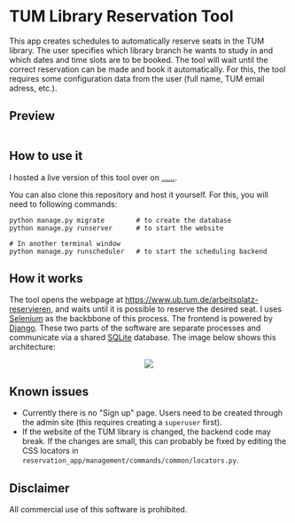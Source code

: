 # TUM Library Reservation Tool

This app creates schedules to automatically reserve seats in the TUM library.
The user specifies which library branch he wants to study in and which dates and time slots are to be booked. 
The tool will wait until the correct reservation can be made and book it automatically. 
For this, the tool requires some configuration data from the user (full name, TUM email adress, etc.).

## Preview

<p align="center">
  <img src="" />
</p>

## How to use it

I hosted a live version of this tool over on [......](librestool.com).

You can also clone this repository and host it yourself. For this, you will need to following commands:
```
python manage.py migrate        # to create the database
python manage.py runserver      # to start the website

# In another terminal window
python manage.py runscheduler   # to start the scheduling backend
```
## How it works

The tool opens the webpage at https://www.ub.tum.de/arbeitsplatz-reservieren, 
and waits until it is possible to reserve the desired seat. 
I uses [Selenium](https://selenium-python.readthedocs.io) as the backbbone of this process. 
The frontend is powered by [Django](https://www.djangoproject.com). 
These two parts of the software are separate processes and communicate via a shared [SQLite](https://www.sqlite.org/index.html) database.
The image below shows this architecture:

<p align="center">
  <img src="images/lib_res_tool_arch.svg" />
</p>


## Known issues

- Currently there is no "Sign up" page. Users need to be created through the admin site (this requires creating a `superuser` first).
- If the website of the TUM library is changed, the backend code may break. If the changes are small, this can probably be fixed by editing the CSS locators in `reservation_app/management/commands/common/locators.py`. 

## Disclaimer

All commercial use of this software is prohibited.